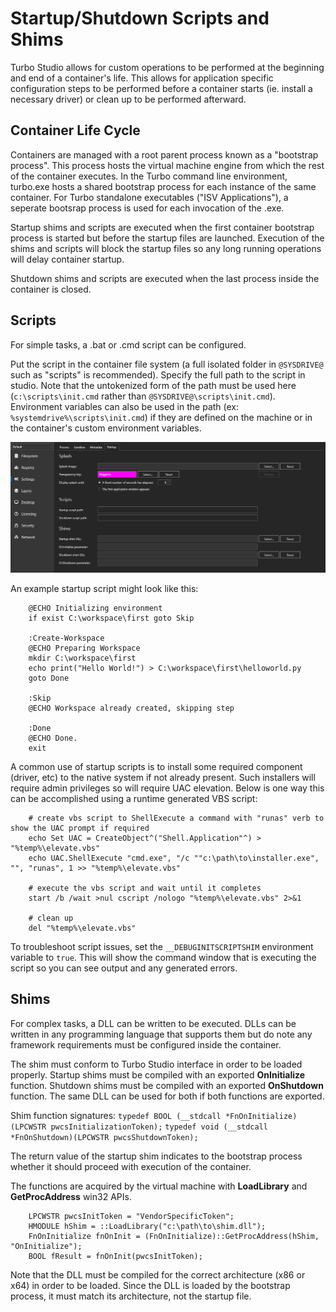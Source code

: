 # Startup/Shutdown Scripts and Shims

Turbo Studio allows for custom operations to be performed at the beginning and end of a container's life. This allows for application specific configuration steps to be performed before a container starts (ie. install a necessary driver) or clean up to be performed afterward.

## Container Life Cycle

Containers are managed with a root parent process known as a "bootstrap process". This process hosts the virtual machine engine from which the rest of the container executes. In the Turbo command line environment, turbo.exe hosts a shared bootstrap process for each instance of the same container. For Turbo standalone executables ("ISV Applications"), a seperate bootsrap process is used for each invocation of the .exe.

Startup shims and scripts are executed when the first container bootstrap process is started but before the startup files are launched. Execution of the shims and scripts will block the startup files so any long running operations will delay container startup.

Shutdown shims and scripts are executed when the last process inside the container is closed.

## Scripts

For simple tasks, a .bat or .cmd script can be configured.

Put the script in the container file system (a full isolated folder in `@SYSDRIVE@` such as "scripts" is recommended). Specify the full path to the script in studio. Note that the untokenized form of the path must be used here (`c:\scripts\init.cmd` rather than `@SYSDRIVE@\scripts\init.cmd`). Environment variables can also be used in the path (ex: `%systemdrive%\scripts\init.cmd`) if they are defined on the machine or in the container's custom environment variables.

![Turbo Studio Scripts](/images/scripts.png)

An example startup script might look like this:

```
    @ECHO Initializing environment
    if exist C:\workspace\first goto Skip

    :Create-Workspace
    @ECHO Preparing Workspace
    mkdir C:\workspace\first
    echo print("Hello World!") > C:\workspace\first\helloworld.py
    goto Done

    :Skip
    @ECHO Workspace already created, skipping step

    :Done
    @ECHO Done.
    exit
```

A common use of startup scripts is to install some required component (driver, etc) to the native system if not already present. Such installers will require admin privileges so will require UAC elevation. Below is one way this can be accomplished using a runtime generated VBS script:

```
    # create vbs script to ShellExecute a command with "runas" verb to show the UAC prompt if required
    echo Set UAC = CreateObject^("Shell.Application"^) > "%temp%\elevate.vbs"
    echo UAC.ShellExecute "cmd.exe", "/c ""c:\path\to\installer.exe", "", "runas", 1 >> "%temp%\elevate.vbs"

    # execute the vbs script and wait until it completes
    start /b /wait >nul cscript /nologo "%temp%\elevate.vbs" 2>&1

    # clean up
    del "%temp%\elevate.vbs"
```

To troubleshoot script issues, set the `__DEBUGINITSCRIPTSHIM` environment variable to `true`. This will show the command window that is executing the script so you can see output and any generated errors.

## Shims

For complex tasks, a DLL can be written to be executed. DLLs can be written in any programming language that supports them but do note any framework requirements must be configured inside the container.

The shim must conform to Turbo Studio interface in order to be loaded properly. Startup shims must be compiled with an exported **OnInitialize** function. Shutdown shims must be compiled with an exported **OnShutdown** function. The same DLL can be used for both if both functions are exported.

Shim function signatures:
`typedef BOOL (__stdcall *FnOnInitialize) (LPCWSTR pwcsInitializationToken);`
`typedef void (__stdcall *FnOnShutdown)(LPCWSTR pwcsShutdownToken);`

The return value of the startup shim indicates to the bootstrap process whether it should proceed with execution of the container.

The functions are acquired by the virtual machine with **LoadLibrary** and **GetProcAddress** win32 APIs.

```
    LPCWSTR pwcsInitToken = "VendorSpecificToken";
    HMODULE hShim = ::LoadLibrary("c:\path\to\shim.dll");
    FnOnInitialize fnOnInit = (FnOnInitialize)::GetProcAddress(hShim, "OnInitialize");
    BOOL fResult = fnOnInit(pwcsInitToken);
```

Note that the DLL must be compiled for the correct architecture (x86 or x64) in order to be loaded. Since the DLL is loaded by the bootstrap process, it must match its architecture, not the startup file.
